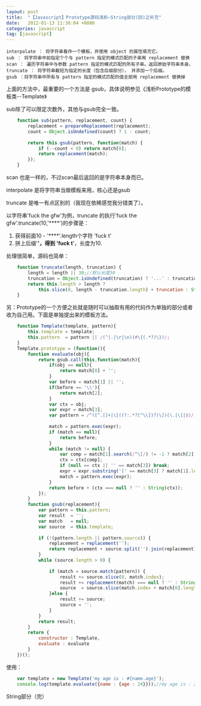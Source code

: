 ```yaml
---
layout: post
title:  "【Javascript】Prototype源码浅析—String部分(四)之补充"
date:   2012-01-13 11:36:04 +0800
categories: javascript
tag: [javascript]
---
```


    interpolate ： 将字符串看作一个模板，并使用 object 的属性填充它。
    sub ： 将字符串中前指定个个与 pattern 指定的模式匹配的子串用 replacement 替换
    scan ： 遍历字符串中与参数 pattern 指定的模式匹配的所有子串。返回原始字符串本身。 
    truncate ： 将字符串截短为指定的长度（包含后缀部分）， 并添加一个后缀。 
    gsub ：将字符串中所有与 pattern 指定的模式匹配的值全部用 replacement 替换掉

上面的方法中，最重要的一个方法是 gsub，具体说明参见《浅析Prototype的模板类--Template》

sub除了可以限定次数外，其他与gsub完全一致。

```javascript
    function sub(pattern, replacement, count) {
        replacement = prepareReplacement(replacement);
        count = Object.isUndefined(count) ? 1 : count;
    
        return this.gsub(pattern, function(match) {
            if (--count < 0) return match[0];
            return replacement(match);
        });
    }
```
scan 也是一样的，不过scan最后返回的是字符串本身而已。

interpolate 是将字符串当做模板来用，核心还是gsub

truncate 是唯一有点区别的（我现在依稀感觉我分错类了）。

以字符串'fuck the gfw'为例，truncate 的执行'fuck the gfw'.truncate(10,'****')的步骤是：

1. 获得前面10 - '****'.length个字符 'fuck t'
2. 拼上后缀'****'，得到 'fuck t****'，长度为10.

处理很简单，源码也简单：

```javascript
    function truncate(length, truncation) {
        length = length || 30;//默认长度30
        truncation = Object.isUndefined(truncation) ? '...' : truncation;//默认后缀...
        return this.length > length ?
            this.slice(0, length - truncation.length) + truncation : String(this);
    }
```

另：Prototype的一个方便之处就是随时可以抽取有用的代码作为单独的部分或者收为自己用。下面是单独提出来的模板方法。

```javascript
    function Template(template, pattern){
        this.template = template;
        this.pattern  = pattern || /(^|.|\r|\n)(#\{(.*?)\})/;
    }
    Template.prototype = (function(){
        function evaluate(obj){
            return gsub.call(this,function(match){
                if(obj == null){
                    return match[0] + '';
                }
                var before = match[1] || '';
                if(before == '\\'){
                    return match[2];
                }
                var ctx = obj;
                var expr = match[3];
                var pattern = /^([^.[]+|\[((?:.*?[^\\])?)\])(\.|\[|$)/;
    
                match = pattern.exec(expr);
                if (match == null){
                    return before;
                }
                while (match != null) {
                    var comp = match[1].search(/^\[/) != -1 ? match[2].replace(/\\\\]/g, ']') : match[1];
                    ctx = ctx[comp];
                    if (null == ctx || '' == match[3]) break;
                    expr = expr.substring('[' == match[3] ? match[1].length : match[0].length);
                    match = pattern.exec(expr);
                }
                return before + (ctx === null ? '' : String(ctx));
            });
        }
        function gsub(replacement){
            var pattern = this.pattern;
            var result  = '';
            var match   = null;
            var source  = this.template;
    
            if (!(pattern.length || pattern.source)) {
                replacement = replacement('');
                return replacement + source.split('').join(replacement) + replacement;
            }
            while (source.length > 0) {
    
                if (match = source.match(pattern)) {
                    result += source.slice(0, match.index);
                    result += replacement(match) === null ? '' : String(replacement(match));
                    source  = source.slice(match.index + match[0].length);
                }else {
                    result += source;
                    source = '';
                }
            }
            return result;
        }
        return {
            constructor : Template,
            evaluate : evaluate
        }
    })();
```

使用：
```javascript
    var template = new Template('my age is : #{name.age}');
    console.log(template.evaluate({name : {age : 24}}));//my age is : 24
```

String部分（完）
